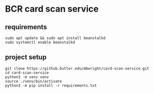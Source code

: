 # BCR card scan service

## requirements

```
sudo apt update && sudo apt install beanstalkd
sudo systemctl enable beanstalkd
```

## project setup

```
git clone https://github.butler.edu/mbwright/card-scan-service.git
cd card-scan-service
python3 -m venv venv
source ./venv/bin/activate
python3 -m pip install -r requirements.txt
```

